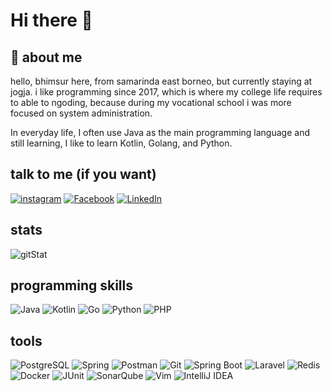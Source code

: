# Hi there 👋

## :boy: about me

hello, bhimsur here, from samarinda east borneo, but currently staying at jogja. i like programming since 2017, which is where my college life requires to able to ngoding, because during my vocational school i was more focused on system administration. 

In everyday life, I often use Java as the main programming language and still learning, I like to learn Kotlin, Golang, and Python.

## talk to me (if you want)
[![instagram](https://img.shields.io/badge/Instagram-E4405F?style=for-the-badge&logo=instagram&logoColor=white)](https://www.instagram.com/bhimsur)
[![Facebook](https://img.shields.io/badge/Facebook-1877F2?style=for-the-badge&logo=facebook&logoColor=white)](https://facebook.com/JrSurya10)
[![LinkedIn](https://img.shields.io/badge/LinkedIn-0077B5?style=for-the-badge&logo=linkedin&logoColor=white)](https://www.linkedin.com/in/bhimantoro/)

## stats
![gitStat](https://github-readme-stats.vercel.app/api?username=bhimsur&show_icons=true&theme=dracula)

## programming skills
![Java](https://img.shields.io/badge/Java-df1e22?style=for-the-badge&logo=java&logoColor=white)
![Kotlin](https://img.shields.io/badge/Kotlin-db6420?&style=for-the-badge&logo=kotlin&logoColor=white)
![Go](https://img.shields.io/badge/Go-00ADD8?style=for-the-badge&logo=go&logoColor=white)
![Python](https://img.shields.io/badge/Python-3477ac?style=for-the-badge&logo=python&logoColor=white)
![PHP](https://img.shields.io/badge/PHP-777bb4?style=for-the-badge&logo=php&logoColor=white)

## tools
![PostgreSQL](https://img.shields.io/badge/PostgreSQL-316192?style=for-the-badge&logo=postgresql&logoColor=white)
![Spring](https://img.shields.io/badge/Spring-6DB33F?style=for-the-badge&logo=spring&logoColor=white)
![Postman](https://img.shields.io/badge/Postman-FF6C37?style=for-the-badge&logo=Postman&logoColor=white)
![Git](https://img.shields.io/badge/Git-F05032?style=for-the-badge&logo=git&logoColor=white)
![Spring Boot](https://img.shields.io/badge/Spring_Boot-F2F4F9?style=for-the-badge&logo=spring-boot)
![Laravel](https://img.shields.io/badge/Laravel-FF2D20?style=for-the-badge&logo=laravel&logoColor=white)
![Redis](https://img.shields.io/badge/redis-CC0000.svg?&style=for-the-badge&logo=redis&logoColor=white)
![Docker](https://img.shields.io/badge/Docker-2CA5E0?style=for-the-badge&logo=docker&logoColor=white)
![JUnit](https://img.shields.io/badge/JUnit5-25A162?style=for-the-badge&logo=junit5&logoColor=white)
![SonarQube](https://img.shields.io/badge/SonarQube-4e9bcd?style=for-the-badge&logo=sonarqube&logoColor=white)
![Vim](https://img.shields.io/badge/VIM-%2311AB00.svg?&style=for-the-badge&logo=vim&logoColor=white)
![IntelliJ IDEA](https://img.shields.io/badge/IntelliJIDEA-000000.svg?style=for-the-badge&logo=intellij-idea&logoColor=white)
